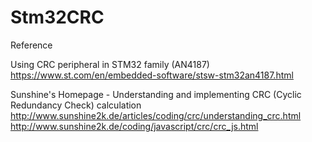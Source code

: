 # Stm32CRC

Reference  

Using CRC peripheral in STM32 family (AN4187)  
https://www.st.com/en/embedded-software/stsw-stm32an4187.html

Sunshine's Homepage - Understanding and implementing CRC (Cyclic Redundancy Check) calculation  
http://www.sunshine2k.de/articles/coding/crc/understanding_crc.html  
http://www.sunshine2k.de/coding/javascript/crc/crc_js.html  
